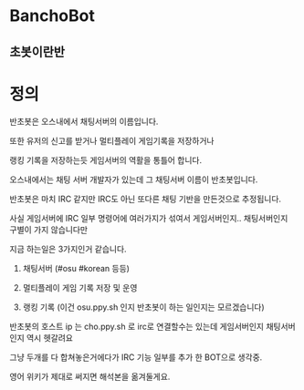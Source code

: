 # BanchoBot

초봇이란반
----------

정의
====

반초봇은 오스내에서 채팅서버의 이름입니다.

또한 유저의 신고를 받거나 멀티플레이 게임기록을 저장하거나

랭킹 기록을 저장하는듯 게임서버의 역활을 통틀어 합니다.

오스내에서는 채팅 서버 개발자가 있는데 그 채팅서버 이름이 반초봇입니다.

반초봇은 마치 IRC 같지만 IRC도 아닌 또다른 채팅 기반을 만든것으로 추정됩니다.

사실 게임서버에 IRC 일부 명령어에 여러가지가 섞여서 게임서버인지.. 채팅서버인지 구별이 가지 않습니다만

지금 하는일은 3가지인거 같습니다.

1. 채팅서버 (\#osu \#korean 등등)

2. 멀티플레이 게임 기록 저장 및 운영

3. 랭킹 기록 (이건 osu.ppy.sh 인지 반초봇이 하는 일인지는 모르겠습니다)

반초봇의 호스트 ip 는 cho.ppy.sh 로 irc로 연결할수는 있는데 게임서버인지 채팅서버인지 역시 헷갈려요

그냥 두개를 다 합쳐놓은거에다가 IRC 기능 일부를 추가 한 BOT으로 생각중.

영어 위키가 제대로 써지면 해석본을 옮겨둘게요.
